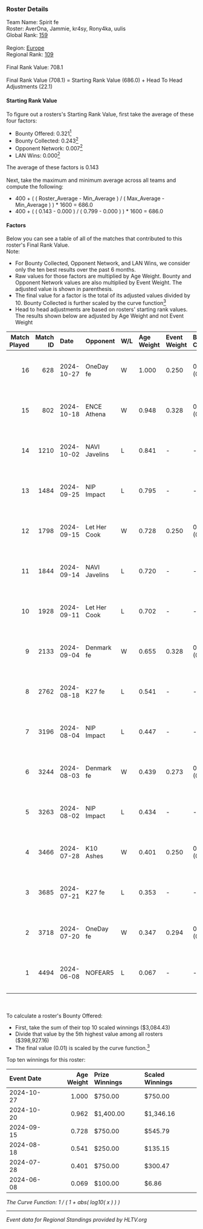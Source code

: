 ### Roster Details<br />
Team Name: Spirit fe<br />
Roster: AverOna, Jammie, kr4sy, Rony4ka, uulis<br />
Global Rank: [159](../../standings_global_2024_11_25.md)<br />
<br />
Region: [Europe]( ../../standings_europe_2024_11_25.md)<br />
Regional Rank: [109]( ../../standings_europe_2024_11_25.md)<br />
<br />
Final Rank Value:  708.1<br />
<br />
Final Rank Value (708.1) = Starting Rank Value (686.0) + Head To Head Adjustments (22.1)<br />

#### Starting Rank Value<br />
To figure out a rosters's Starting Rank Value, first take the average of these four factors:<br />
- Bounty Offered: 0.321[<sup>1</sup>](#table2)
- Bounty Collected: 0.243[<sup>2</sup>](#table1)
- Opponent Network: 0.007[<sup>2</sup>](#table1)
- LAN Wins: 0.000[<sup>2</sup>](#table1)

The average of these factors is 0.143<br />
<br />
Next, take the maximum and minimum average across all teams and compute the following:<br />
- 400 + ( ( Roster_Average - Min_Average ) / ( Max_Average - Min_Average ) ) * 1600 = 686.0
- 400 + ( ( 0.143 - 0.000 ) / ( 0.799 - 0.000 ) ) * 1600 = 686.0


#### Factors<br />
Below you can see a table of all of the matches that contributed to this roster's Final Rank Value.<br />
Note:<br />

- For Bounty Collected, Opponent Network, and LAN Wins, we consider only the ten best results over the past 6 months.
- Raw values for those factors are multiplied by Age Weight. Bounty and Opponent Network values are also multiplied by Event Weight. The adjusted value is shown in parenthesis.
- The final value for a factor is the total of its adjusted values divided by 10. Bounty Collected is further scaled by the curve function[<sup>3</sup>](#curveFunction)
- Head to head adjustments are based on rosters' starting rank values. The results shown below are adjusted by Age Weight and not Event Weight
<span id="table1"></span><br />


| Match Played | Match ID | Date       | Opponent      | W/L | Age Weight | Event Weight | Bounty Collected | Opponent Network | LAN Wins  | H2H Adj. | Roster                                   |
| -: | -: | :- | :- | :- | :- | :- | :- | :- | :- | -: | :- |
|           16 |      628 | 2024-10-27 | OneDay fe     | W   | 1.000      | 0.250        | 0.002 (0.001)    | 0.021 (0.005)    | 0 (0.000) |    12.31 | AverOna, Jammie, kr4sy, Rony4ka, uulis   |
|           15 |      802 | 2024-10-18 | ENCE Athena   | W   | 0.948      | 0.328        | 0.003 (0.001)    | 0.018 (0.006)    | 0 (0.000) |    10.75 | AverOna, Jammie, kr4sy, Rony4ka, uulis   |
|           14 |     1210 | 2024-10-02 | NAVI Javelins | L   | 0.841      | -            | -                | -                | -         |    -0.90 | AverOna, Jammie, kr4sy, Rony4ka, uulis   |
|           13 |     1484 | 2024-09-25 | NIP Impact    | L   | 0.795      | -            | -                | -                | -         |    -7.35 | AverOna, Jammie, kr4sy, Rony4ka, uulis   |
|           12 |     1798 | 2024-09-15 | Let Her Cook  | W   | 0.728      | 0.250        | 0.006 (0.001)    | 0.091 (0.017)    | 0 (0.000) |    11.84 | AverOna, Jammie, kr4sy, Rony4ka, uulis   |
|           11 |     1844 | 2024-09-14 | NAVI Javelins | L   | 0.720      | -            | -                | -                | -         |    -0.80 | AverOna, Jammie, kr4sy, Rony4ka, uulis   |
|           10 |     1928 | 2024-09-11 | Let Her Cook  | L   | 0.702      | -            | -                | -                | -         |   -10.89 | AverOna, Jammie, kr4sy, Rony4ka, uulis   |
|            9 |     2133 | 2024-09-04 | Denmark fe    | W   | 0.655      | 0.328        | 0.015 (0.003)    | 0.125 (0.027)    | 0 (0.000) |    13.09 | AverOna, Jammie, kr4sy, Rony4ka, uulis   |
|            8 |     2762 | 2024-08-18 | K27 fe        | L   | 0.541      | -            | -                | -                | -         |    -6.36 | AverOna, Jammie, kr4sy, Rony4ka, uulis   |
|            7 |     3196 | 2024-08-04 | NIP Impact    | L   | 0.447      | -            | -                | -                | -         |    -4.69 | AverOna, Jammie, Rony4ka, tenweri, uulis |
|            6 |     3244 | 2024-08-03 | Denmark fe    | W   | 0.439      | 0.273        | 0.015 (0.002)    | 0.125 (0.015)    | 0 (0.000) |     8.98 | irbitka, Jammie, Rony4ka, tenweri, uulis |
|            5 |     3263 | 2024-08-02 | NIP Impact    | L   | 0.434      | -            | -                | -                | -         |    -4.52 | AverOna, Jammie, Rony4ka, tenweri, uulis |
|            4 |     3466 | 2024-07-28 | K10 Ashes     | W   | 0.401      | 0.250        | 0.000 (0.000)    | 0.000 (0.000)    | 0 (0.000) |     3.43 | AverOna, Jammie, Rony4ka, tenweri, uulis |
|            3 |     3685 | 2024-07-21 | K27 fe        | L   | 0.353      | -            | -                | -                | -         |    -4.48 | AverOna, Jammie, Rony4ka, tenweri, uulis |
|            2 |     3718 | 2024-07-20 | OneDay fe     | W   | 0.347      | 0.294        | 0.000 (0.000)    | 0.000 (0.000)    | 0 (0.000) |     3.01 | AverOna, Jammie, Rony4ka, tenweri, uulis |
|            1 |     4494 | 2024-06-08 | NOFEAR5       | L   | 0.067      | -            | -                | -                | -         |    -1.32 | AverOna, Jammie, Rony4ka, tenweri, uulis |

<br />
<span id="table2"></span><br />
To calculate a roster's Bounty Offered:<br />

- First, take the sum of their top 10 scaled winnings ($3,084.43)
- Divide that value by the 5th highest value among all rosters ($398,927.16)
- The final value (0.01) is scaled by the curve function.[<sup>3</sup>](#curveFunction)

Top ten winnings for this roster:<br />

| Event Date | Age Weight | Prize Winnings | Scaled Winnings |
| :- | -: | :- | :- |
| 2024-10-27 |      1.000 | $750.00        | $750.00         |
| 2024-10-20 |      0.962 | $1,400.00      | $1,346.16       |
| 2024-09-15 |      0.728 | $750.00        | $545.79         |
| 2024-08-18 |      0.541 | $250.00        | $135.15         |
| 2024-07-28 |      0.401 | $750.00        | $300.47         |
| 2024-06-08 |      0.069 | $100.00        | $6.86           |


<span id="curveFunction"></span>_The Curve Function: 1 / ( 1 + abs( log10( x ) ) )_<br />

---
_Event data for Regional Standings provided by HLTV.org_<br />

